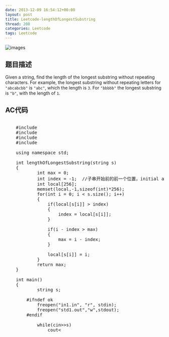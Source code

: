 ```yaml
---
date: 2013-12-09 16:54:12+00:00
layout: post
title: Leetcode-lengthOfLongestSubstring
thread: 208
categories: Leetcode
tags: Leetcode
---
```

![images](http://media-cache-cd0.pinimg.com/736x/a9/fe/80/a9fe8055ad1f51763dfac85ed4241b64.jpg)
## 题目描述

Given a string, find the length of the longest substring without repeating characters. For example, the longest substring without repeating letters for `"abcabcbb"` is `"abc"`, which the length is `3`. For `"bbbbb"` the longest substring is `"b"`, with the length of `1`.

## AC代码
<pre class="prettyprint linenums">

    #include <iostream>
    #include <cstdio>
    #include <cstring>
    #include <string>
    
    using namespace std;
    
    int lengthOfLongestSubstring(string s)
    {
        	int max = 0;
        	int index = -1;  //子串开始前的前一个位置，initial as -1
        	int local[256];
        	memset(local,-1,sizeof(int)*256);
        	for(int i = 0; i < s.size(); i++)
        	{
        		if(local[s[i]] > index)
        		{
        			index = local[s[i]];
        		}
        
        		if(i - index > max)
        		{
        			max = i - index;
        		}
        
        		local[s[i]] = i;
        	}
        	return max;
    }
    
    int main()
    {
        	string s;
        
        #ifndef ok
        	freopen("in1.in", "r", stdin);
        	freopen("std1.out","w",stdout);
        #endif
        
        	while(cin>>s)
        		cout<<lengthOfLongestSubstring(s)<<endl;
        
        #ifndef ok
        	fclose(stdin);
        	fclose(stdout);
        #endif
        
        	return 0;
    }
</pre>